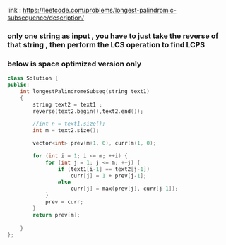 link : https://leetcode.com/problems/longest-palindromic-subsequence/description/

### only one string as input , you have to just take the reverse of that string , then perform the LCS operation to find LCPS 

### below is space optimized version only

```cpp
class Solution {
public:
    int longestPalindromeSubseq(string text1) 
    {   
        string text2 = text1 ;
        reverse(text2.begin(),text2.end());

        //int n = text1.size();
        int m = text2.size();

        vector<int> prev(m+1, 0), curr(m+1, 0);

        for (int i = 1; i <= m; ++i) {
            for (int j = 1; j <= m; ++j) {
                if (text1[i-1] == text2[j-1])
                    curr[j] = 1 + prev[j-1];
                else
                    curr[j] = max(prev[j], curr[j-1]);
            }
            prev = curr;
        }
        return prev[m];
    
    }
};

```
